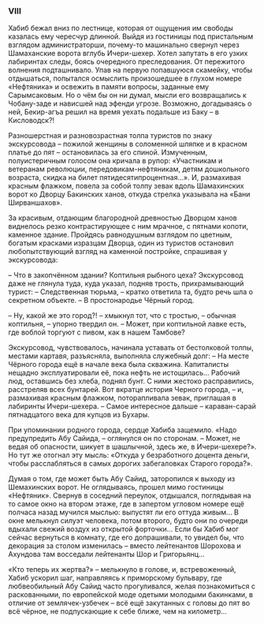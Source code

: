 ### VIII

Хабиб бежал вниз по лестнице, которая от ощущения им свободы казалась ему чересчур длинной.
Выйдя из гостиницы под пристальным взглядом администраторши, почему-то машинально свернул через Шамаханские ворота вглубь Ичери-шехер.
Хотел запутать в его узких лабиринтах следы, боясь очередного преследования. 
От пережитого волнения подташнивало.
Упав на первую попавшуюся скамейку, чтобы отдышаться, попытался осмыслить произошедшее в глухом номере «Нефтяника» и освежить в памяти вопросы, заданные ему Сарымсаковым.
Но о чём бы он ни думал, мысли его возвращались к Чобану-заде и нависшей над эфенди угрозе.
Возможно, догадываясь о ней, Бекир-агъа решил на время уехать подальше из Баку – в Кисловодск?!

Разношерстная и разновозрастная толпа туристов по знаку экскурсовода – пожилой женщины в соломенной шляпке и в красном платье до пят – остановилась за его спиной. 
Измученным, полуистеричным голосом она кричала в рупор: «Участникам и ветеранам революции, передовикам-нефтяникам, детям дошкольного возраста, скидка на билет пятидесятипроцентная...».
И, размахивая красным флажком, повела за собой толпу зевак вдоль Шамахинских ворот ко Дворцу Бакинских ханов, откуда стрелка указывала на «Бани Ширваншахов».

За красивым, отдающим благородной древностью Дворцом ханов виднелось резко контрастирующее с ним мрачное, с пятнами копоти, каменное здание.
Пройдясь равнодушным взглядом по цветным, богатым красками изразцам Дворца, один из туристов остановил любопытствующий взгляд на каменной постройке, спрашивая у экскурсовода:

– Что в закопчённом здании?
Коптильня рыбного цеха? 
Экскурсовод даже не глянула туда, куда указал, подняв трость, прихрамывающий турист: 
– Следственная тюрьма, – кратко ответила та, будто речь шла о секретном объекте. – В простонародье Чёрный город.

– Ну, какой же это город?! – хмыкнул тот, что с тростью, – обычная коптильня, – упорно твердил он. – Может, при коптильной лавке есть, где воблой торгуют с пивом, как в нашем Тамбове?

Экскурсовод, чувствовалось, начинала уставать от бестолковой толпы, местами картавя, разъясняла, выполняла служебный долг: – На месте Чёрного города ещё в начале века была скважина.
Капиталисты нещадно эксплуатировали её, пока нефть не истощилась...
Рабочий люд, оставшись без хлеба, поднял бунт.
С ними жестоко расправились, расстреляв всех бунтарей.
Вот вкратце история Черного города, – и, размахивая красным флажком, поторапливала зевак, приглашая в лабиринты Ичери-шехера. – Самое интересное дальше – караван-сарай пятнадцатого века для купцов из Бухары.

При упоминании родного города, сердце Хабиба защемило. 
«Надо предупредить Абу Сайида, – оглянулся он по сторонам. – Может, не ведая об опасности, шикует в шашлычной, здесь же, в Ичери-шехере?».
Но тут же отогнал эту мысль: «Откуда у безработного доцента деньги, чтобы расслабляться в самых дорогих забегаловках Старого города?».

Думая о том, где может быть Абу Сайид, заторопился к выходу из Шемахинских ворот.
Не оглядываясь, прошел мимо гостиницы «Нефтяник».
Свернув в соседний переулок, отдышался, поглядывая на то самое окно на втором этаже, где в запертом угловом номере ещё полчаса назад мучился мыслью: выпустят ли его оттуда живым...
В окне мелькнул силуэт человека, потом второго, будто они по очереди вдыхали свежий воздух из открытой форточки... 
Если бы Хабиб мог сейчас вернуться в комнату, где его допрашивали, то увидел бы, что декорация за столом изменилась – вместо лейтенантов Шорохова и Ахундова там восседали лейтенанты Шор и Григорьянц…

«Кто теперь их жертва?» – мелькнуло в голове, и, встревоженный, Хабиб ускорил шаг, направляясь к приморскому бульвару, где любвеобильный Абу Сайид часто прогуливался, желая познакомиться с раскованными, по европейской моде одетыми молодыми бакинками, в отличие от землячек-узбечек – всё ещё закутанных с головы до пят во всё чёрное, не подпускающие к себе ближе, чем на километр…
